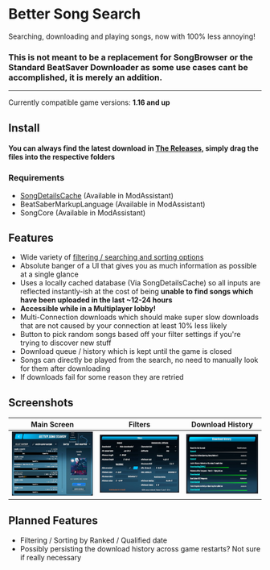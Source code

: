# Better Song Search

Searching, downloading and playing songs, now with 100% less annoying!

### This is not meant to be a replacement for SongBrowser or the Standard BeatSaver Downloader as some use cases cant be accomplished, it is merely an addition.

---

Currently compatible game versions: **1.16 and up**

## Install

#### You can always find the latest download in [The Releases](https://github.com/kinsi55/BeatSaber_BetterSongSearch/releases), simply drag the files into the respective folders

### Requirements

- [SongDetailsCache](https://github.com/kinsi55/BeatSaber_SongDetails/releases/latest) (Available in ModAssistant)
- BeatSaberMarkupLanguage (Available in ModAssistant)
- SongCore (Available in ModAssistant)

## Features

- Wide variety of [filtering / searching and sorting options](#Screenshots)
- Absolute banger of a UI that gives you as much information as possible at a single glance
- Uses a locally cached database (Via SongDetailsCache) so all inputs are reflected instantly-ish at the cost of being **unable to find songs which have been uploaded in the last ~12-24 hours**
- **Accessible while in a Multiplayer lobby!**
- Multi-Connection downloads which should make super slow downloads that are not caused by your connection at least 10% less likely
- Button to pick random songs based off your filter settings if you're trying to discover new stuff
- Download queue / history which is kept until the game is closed
- Songs can directly be played from the search, no need to manually look for them after downloading
- If downloads fail for some reason they are retried

## Screenshots

Main Screen | Filters | Download History
:-------------------------:|:-------------------------:|:-------------------------:
![Main UI](Screenshots/main.jpg) | ![Main UI](Screenshots/filters.jpg)  |  ![Main UI](Screenshots/dlhistory.jpg)

## Planned Features

- Filtering / Sorting by Ranked / Qualified date
- Possibly persisting the download history across game restarts? Not sure if really necessary
